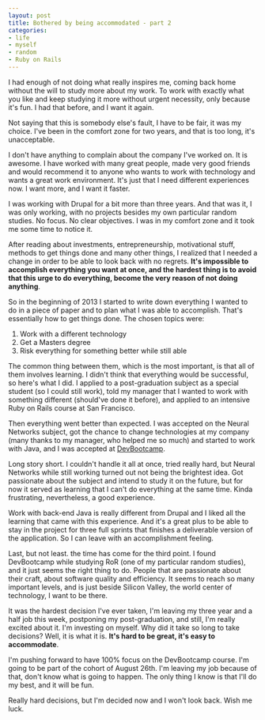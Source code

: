 ```yaml
---
layout: post
title: Bothered by being accommodated - part 2
categories:
- life
- myself
- random
- Ruby on Rails
---
```

I had enough of not doing what really inspires me, coming back home without the will to study more about my work. To work with exactly what you like and keep studying it more without urgent necessity, only because it's fun. I had that before, and I want it again.

Not saying that this is somebody else's fault, I have to be fair, it was my choice. I've been in the comfort zone for two years, and that is too long, it's unacceptable.

I don't have anything to complain about the company I've worked on. It is awesome. I have worked with many great people, made very good friends and would recommend it to anyone who wants to work with technology and wants a great work environment. It's just that I need different experiences now. I want more, and I want it faster.

I was working with Drupal for a bit more than three years. And that was it, I was only working, with no projects besides my own particular random studies. No focus. No clear objectives. I was in my comfort zone and it took me some time to notice it.

After reading about investments, entrepreneurship, motivational stuff, methods to get things done and many other things, I realized that I needed a change in order to be able to look back with no regrets. <strong>It's impossible to accomplish everything you want at once, and the hardest thing is to avoid that this urge to do everything, become the very reason of not doing anything</strong>.

So in the beginning of 2013 I started to write down everything I wanted to do in a piece of paper and to plan what I was able to accomplish. That's essentially how to get things done. The chosen topics were:
1. Work with a different technology
2. Get a Masters degree
3. Risk everything for something better while still able

The common thing between them, which is the most important, is that all of them involves learning. I didn't think that everything would be successful, so here's what I did. I applied to a post-graduation subject as a special student (so I could still work), told my manager that I wanted to work with something different (should've done it before), and applied to an intensive Ruby on Rails course at San Francisco.

Then everything went better than expected. I was accepted on the Neural Networks subject, got the chance to change technologies at my company (many thanks to my manager, who helped me so much) and started to work with Java, and I was accepted at <a class="vt-p" title="Dev Bootcamp - Learn Ruby on Rails in 9 weeks" href="http://devbootcamp.com/" target="_blank">DevBootcamp</a>.

Long story short. I couldn't handle it all at once, tried really hard, but Neural Networks while still working turned out not being the brightest idea. Got passionate about the subject and intend to study it on the future, but for now it served as learning that I can't do everything at the same time. Kinda frustrating, nevertheless, a good experience.

Work with back-end Java is really different from Drupal and I liked all the learning that came with this experience. And it's a great plus to be able to stay in the project for three full sprints that finishes a deliverable version of the application. So I can leave with an accomplishment feeling.

Last, but not least. the time has come for the third point. I found DevBootcamp while studying RoR (one of my particular random studies), and it just seems the right thing to do. People that are passionate about their craft, about software quality and efficiency. It seems to reach so many important levels, and is just beside Silicon Valley, the world center of technology, I want to be there.

It was the hardest decision I've ever taken, I'm leaving my three year and a half job this week, postponing my post-graduation, and still, I'm really excited about it. I'm investing on myself. Why did it take so long to take decisions? Well, it is what it is. <strong>It's hard to be great, it's easy to accommodate</strong>.

I'm pushing forward to have 100% focus on the DevBootcamp course. I'm going to be part of the cohort of August 26th. I'm leaving my job because of that, don't know what is going to happen. The only thing I know is that I'll do my best, and it will be fun.

Really hard decisions, but I'm decided now and I won't look back. Wish me luck.
